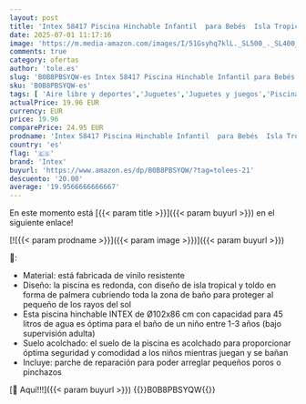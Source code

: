 ```yaml
---
layout: post
title: 'Intex 58417 Piscina Hinchable Infantil  para Bebés  Isla Tropical  para Niños de 1 a 3 Años  Capacidad de 45 litros  Suelo Hinchable  102 cm de Diámetro y 86 cm de Alto  Incluye Parche de Reparación'
date: 2025-07-01 11:17:16
image: 'https://m.media-amazon.com/images/I/51Gsyhq7klL._SL500_._SL400_.jpg'
comments: true
category: ofertas
author: 'tole.es'
slug: 'B0B8PBSYQW-es Intex 58417 Piscina Hinchable Infantil para Bebés Isla...'
sku: 'B0B8PBSYQW-es'
tags: [ 'Aire libre y deportes','Juguetes','Juguetes y juegos','Piscinas de jardín y juegos acuáticos','Piscinas para niños','bebés','intex','🇪🇸', ]
actualPrice: 19.96 EUR
currency: EUR
price: 19.96
comparePrice: 24.95 EUR
prodname: 'Intex 58417 Piscina Hinchable Infantil  para Bebés  Isla Tropical  para Niños de 1 a 3 Años  Capacidad de 45 litros  Suelo Hinchable  102 cm de Diámetro y 86 cm de Alto  Incluye Parche de Reparación'
country: 'es'
flag: '🇪🇸'
brand: 'Intex'
buyurl: 'https://www.amazon.es/dp/B0B8PBSYQW/?tag=tolees-21'
descuento: '20.00'
average: '19.9566666666667'
---
```


En este momento está [{{< param title >}}]({{< param buyurl >}}) en el siguiente enlace!

[![{{< param prodname >}}]({{< param image >}})]({{< param buyurl >}})

🔎:

- Material: está fabricada de vinilo resistente
- Diseño: la piscina es redonda, con diseño de isla tropical y toldo en forma de palmera cubriendo toda la zona de baño para proteger al pequeño de los rayos del sol
- Esta piscina hinchable INTEX de Ø102x86 cm con capacidad para 45 litros de agua es óptima para el baño de un niño entre 1-3 años (bajo supervisión adulta)
- Suelo acolchado: el suelo de la piscina es acolchado para proporcionar óptima seguridad y comodidad a los niños mientras juegan y se bañan
- Incluye: parche de reparación para poder arreglar pequeños poros o pinchazos

[🛒 Aquí!!!]({{< param buyurl >}})
{{<world>}}B0B8PBSYQW{{</world>}}

